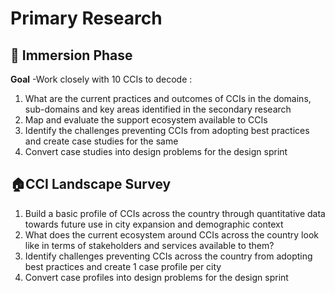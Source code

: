 # Primary Research
## 💬 Immersion Phase
**Goal** -Work closely with 10 CCIs  to decode : 
1. What are the current practices and outcomes of  CCIs in the domains, sub-domains and key areas identified in the secondary research
2. Map and evaluate the support ecosystem available to CCIs
3. Identify the challenges preventing CCIs from adopting best practices and create case studies for the same
4. Convert case studies into design problems for the design sprint

## 🏠CCI Landscape Survey
1. Build a basic profile of CCIs across the country through quantitative data towards future use in city expansion and demographic context
2. What does the current ecosystem around CCIs across the country look like in terms of stakeholders and services available to them? 
3. Identify challenges preventing CCIs across the country from adopting best practices and create 1 case profile per city 
4. Convert case profiles into design problems for the design sprint
